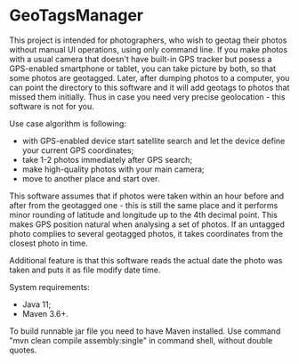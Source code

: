 # GeoTagsManager #

This project is intended for photographers, who wish to geotag their photos without manual UI operations, using only command line. If you make photos with a usual camera that doesn't have built-in GPS tracker but posess a GPS-enabled smartphone or tablet, you can take picture by both, so that some photos are geotagged. Later, after dumping photos to a computer, you can point the directory to this software and it will add geotags to photos that missed them initially. Thus in case you need very precise geolocation - this software is not for you.

Use case algorithm is following:

- with GPS-enabled device start satellite search and let the device define your current GPS coordinates;
- take 1-2 photos immediately after GPS search;
- make high-quality photos with your main camera;
- move to another place and start over.

This software assumes that if photos were taken within an hour before and after from the geotagged one - this is still the same place and it performs minor rounding of latitude and longitude up to the 4th decimal point. This makes GPS position natural when analysing a set of photos. If an untagged photo complies to several geotagged photos, it takes coordinates from the closest photo in time. 

Additional feature is that this software reads the actual date the photo was taken and puts it as file modify date time. 

System requirements:
- Java 11;
- Maven 3.6+.

To build runnable jar file you need to have Maven installed. Use command "mvn clean compile assembly:single" in command shell, without double quotes.